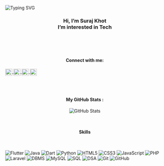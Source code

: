 
![Typing SVG](https://readme-typing-svg.herokuapp.com?font=Consolas&pause=1000&color=F4C430&center=true&width=435&lines=Student+%7C+Learning+Flutter;Expertise+in+Mobile+Development;Flutter+%7C+Android+%7C+Java)


<h3 align="center">
Hi, I’m Suraj Khot<br/>
I’m interested in Tech
  <br/>
</h3>

<br/>
<br/>
<br/>
<h4 align="center">
Connect with me:
  <br/>
</h4>


<p >
<a href="https://www.linkedin.com/in/khot-suraj">
    <img align="center" alt="Suraj | linkedin" width="22px" src="https://cdn.jsdelivr.net/npm/simple-icons@v3/icons/linkedin.svg" />
  </a>

  <a href="https://wa.me/+919359658536">
    <img  align="center" alt="Suraj | WhatsApp" width="22px" src="https://cdn.jsdelivr.net/npm/simple-icons@v3/icons/whatsapp.svg" />
  </a>

  <a href="https://suraj-khot-19.github.io/suraj/">
    <img  align="center" alt="Suraj | Website" width="22px" src="https://cdn.jsdelivr.net/npm/simple-icons@v3/icons/googlechrome.svg" />
  </a>

  <a href="mailto:khotsuraj019@gmail.com">
    <img  align="center" alt="Suraj | gmail" width="22px" src="https://cdn.jsdelivr.net/npm/simple-icons@v3/icons/gmail.svg" />
  </a>
</p>
<br/>
<br/>

<h4 align="center">
 My GitHub Stats :
  <br/>
</h4>

<p align="center">
  <img src="https://github-readme-stats.vercel.app/api?username=suraj-khot-19&show_icons=true&theme=merko" alt="GitHub Stats" />
    </p>

<br/>
<h4 align="center">
Skills 
</h4>
<br/>

<p>
<img src="https://img.shields.io/badge/Flutter-blueviolet" alt="Flutter" />
 <img src="https://img.shields.io/badge/Java-orange" alt="Java" />
<img src="https://img.shields.io/badge/Dart-blue" alt="Dart" />
<img src="https://img.shields.io/badge/Python-yellow" alt="Python" />
<img src="https://img.shields.io/badge/HTML5-green" alt="HTML5" />
<img src="https://img.shields.io/badge/CSS3-purple" alt="CSS3" />
<img src="https://img.shields.io/badge/JavaScript-red" alt="JavaScript" />
<img src="https://img.shields.io/badge/PHP-pink" alt="PHP" /> 
<img src="https://img.shields.io/badge/Laravel-cyan" alt="Laravel" />
<img src="https://img.shields.io/badge/DBMS-indigo" alt="DBMS" />
<img src="https://img.shields.io/badge/MySQL-yellowgreen" alt="MySQL" />
<img src="https://img.shields.io/badge/SQL-lime" alt="SQL" />
<img src="https://img.shields.io/badge/DSA-grey" alt="DSA" />
<img src="https://img.shields.io/badge/Git-tomato" alt="Git" />
<img src="https://img.shields.io/badge/GitHub-black" alt="GitHub" />
</p>

